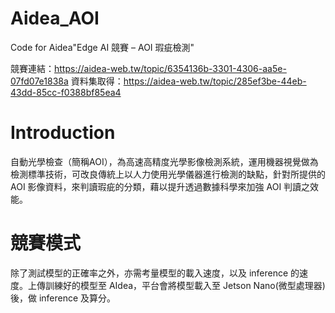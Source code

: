 # Aidea_AOI
 Code for Aidea"Edge AI 競賽 – AOI 瑕疵檢測"

競賽連結：https://aidea-web.tw/topic/6354136b-3301-4306-aa5e-07fd07e1838a
資料集取得：https://aidea-web.tw/topic/285ef3be-44eb-43dd-85cc-f0388bf85ea4

# Introduction
自動光學檢查（簡稱AOI），為高速高精度光學影像檢測系統，運用機器視覺做為檢測標準技術，可改良傳統上以人力使用光學儀器進行檢測的缺點，針對所提供的 AOI 影像資料，來判讀瑕疵的分類，藉以提升透過數據科學來加強 AOI 判讀之效能。

# 競賽模式
除了測試模型的正確率之外，亦需考量模型的載入速度，以及 inference 的速度。上傳訓練好的模型至 AIdea，平台會將模型載入至 Jetson Nano(微型處理器) 後，做 inference 及算分。

